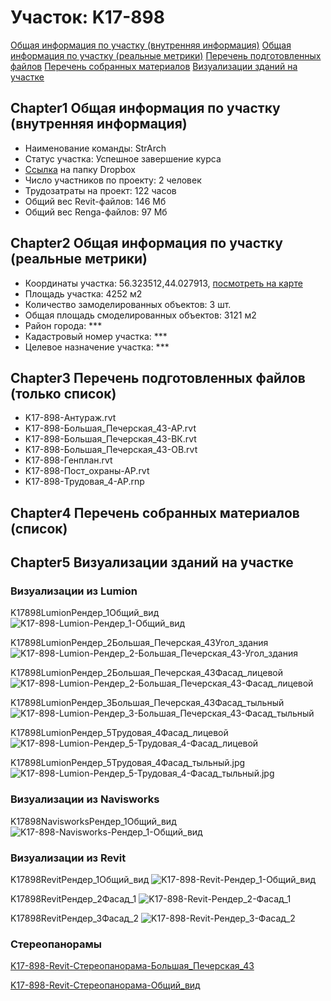 # Участок: K17-898

[Общая информация по участку (внутренняя информация)](#Chapter1)
[Общая информация по участку (реальные метрики)](#Chapter2)
[Перечень подготовленных файлов](#Chapter3)
[Перечень собранных материалов](#Chapter4)
[Визуализации зданий на участке](#Chapter5)

## <a id="test">Chapter1</a> Общая информация по участку (внутренняя информация)
+ Наименование команды: StrArch
+ Статус участка: Успешное завершение курса
+ [Ссылка](https://www.dropbox.com/sh/wvvgv1nw1iqred9/AADe0c3tlWqr7aGWiZoXoZdJa/K17_898?dl=0) на папку Dropbox
+ Число участников по проекту: 2 человек
+ Трудозатраты на проект: 122 часов
+ Общий вес Revit-файлов: 146 Мб
+ Общий вес Renga-файлов: 97 Мб
## <a id="test">Chapter2</a> Общая информация по участку (реальные метрики)
+ Координаты участка: 56.323512,44.027913, [посмотреть на карте](yandex.ru/maps/47/nizhny-novgorod/?ll=56.323512%2C44.027913&z=19)
+ Площадь участка: 4252 м2
+ Количество замоделированных объектов: 3 шт.
+ Общая площадь смоделированных объектов: 3121 м2
+ Район города: *** 
+ Кадастровый номер участка: *** 
+ Целевое назначение участка: *** 
## <a id="test">Chapter3</a> Перечень подготовленных файлов (только список)
+ K17-898-Антураж.rvt
+ K17-898-Большая_Печерская_43-АР.rvt
+ K17-898-Большая_Печерская_43-ВК.rvt
+ K17-898-Большая_Печерская_43-ОВ.rvt
+ K17-898-Генплан.rvt
+ K17-898-Пост_охраны-АР.rvt
+ K17-898-Трудовая_4-АР.rnp
## <a id="test">Chapter4</a> Перечень собранных материалов (список)
## <a id="test">Chapter5</a> Визуализации зданий на участке
### Визуализации из Lumion
K17898LumionРендер_1Общий_вид
![K17-898-Lumion-Рендер_1-Общий_вид](/Images/K17_898/K17-898-Lumion-Рендер_1-Общий_вид_Compressed.jpg)

K17898LumionРендер_2Большая_Печерская_43Угол_здания
![K17-898-Lumion-Рендер_2-Большая_Печерская_43-Угол_здания](/Images/K17_898/K17-898-Lumion-Рендер_2-Большая_Печерская_43-Угол_здания_Compressed.jpg)

K17898LumionРендер_2Большая_Печерская_43Фасад_лицевой
![K17-898-Lumion-Рендер_2-Большая_Печерская_43-Фасад_лицевой](/Images/K17_898/K17-898-Lumion-Рендер_2-Большая_Печерская_43-Фасад_лицевой_Compressed.jpg)

K17898LumionРендер_3Большая_Печерская_43Фасад_тыльный
![K17-898-Lumion-Рендер_3-Большая_Печерская_43-Фасад_тыльный](/Images/K17_898/K17-898-Lumion-Рендер_3-Большая_Печерская_43-Фасад_тыльный_Compressed.jpg)

K17898LumionРендер_5Трудовая_4Фасад_лицевой
![K17-898-Lumion-Рендер_5-Трудовая_4-Фасад_лицевой](/Images/K17_898/K17-898-Lumion-Рендер_5-Трудовая_4-Фасад_лицевой_Compressed.jpg)

K17898LumionРендер_5Трудовая_4Фасад_тыльный.jpg
![K17-898-Lumion-Рендер_5-Трудовая_4-Фасад_тыльный.jpg](/Images/K17_898/K17-898-Lumion-Рендер_5-Трудовая_4-Фасад_тыльный.jpg_Compressed.jpg)

### Визуализации из Navisworks
K17898NavisworksРендер_1Общий_вид
![K17-898-Navisworks-Рендер_1-Общий_вид](/Images/K17_898/K17-898-Navisworks-Рендер_1-Общий_вид_Compressed.jpg)

### Визуализации из Revit
K17898RevitРендер_1Общий_вид
![K17-898-Revit-Рендер_1-Общий_вид](/Images/K17_898/K17-898-Revit-Рендер_1-Общий_вид_Compressed.jpg)

K17898RevitРендер_2Фасад_1
![K17-898-Revit-Рендер_2-Фасад_1](/Images/K17_898/K17-898-Revit-Рендер_2-Фасад_1_Compressed.jpg)

K17898RevitРендер_3Фасад_2
![K17-898-Revit-Рендер_3-Фасад_2](/Images/K17_898/K17-898-Revit-Рендер_3-Фасад_2_Compressed.jpg)

### Стереопанорамы
[K17-898-Revit-Стереопанорама-Большая_Печерская_43](https://pano.autodesk.com/pano.html?url=jpgs/5c62fff6-3ec2-4e7b-b699-51b1294e13e2&version=2)

[K17-898-Revit-Стереопанорама-Общий_вид](https://pano.autodesk.com/pano.html?url=jpgs/8db007d4-898d-4490-afe7-9eeb3e89c342&version=2)

